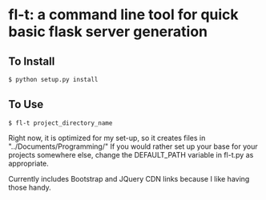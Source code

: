 fl-t: a command line tool for quick basic flask server generation
=================================================================

To Install
----------

```python
$ python setup.py install
```

To Use
------

```
$ fl-t project_directory_name
```

Right now, it is optimized for my set-up, so it creates files in "../Documents/Programming/"
If you would rather set up your base for your projects somewhere else, change the DEFAULT_PATH
variable in fl-t.py as appropriate. 

Currently includes Bootstrap and JQuery CDN links because I like having those handy. 
